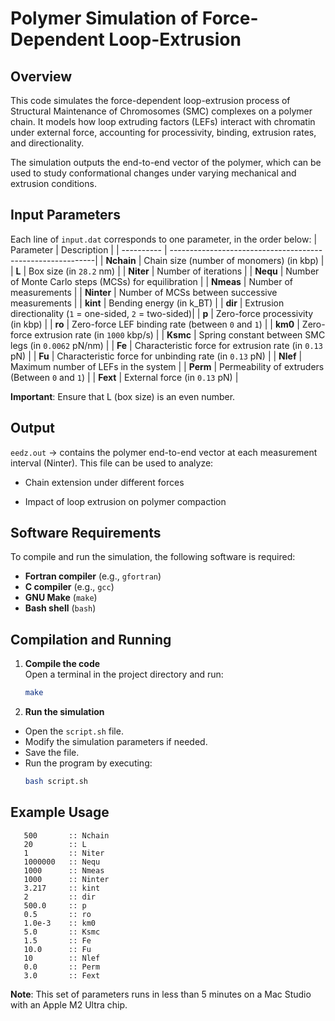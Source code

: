 # Polymer Simulation of Force-Dependent Loop-Extrusion
## Overview
This code simulates the force-dependent loop-extrusion process of Structural Maintenance of Chromosomes (SMC) complexes on a polymer chain. It models how loop extruding factors (LEFs) interact with chromatin under external force, accounting for processivity, binding, extrusion rates, and directionality.

The simulation outputs the end-to-end vector of the polymer, which can be used to study conformational changes under varying mechanical and extrusion conditions.
## Input Parameters
Each line of `input.dat` corresponds to one parameter, in the order below:
| Parameter  | Description                                                | 
| ---------- | -----------------------------------------------------------| 
| **Nchain** | Chain size (number of monomers) (in kbp)                   | 
| **L**      | Box size (in `28.2` nm)                                    | 
| **Niter**  | Number of iterations                                       |
| **Nequ**   | Number of Monte Carlo steps (MCSs) for equilibration       |
| **Nmeas**  | Number of measurements                                     |
| **Ninter** | Number of MCSs between successive measurements             | 
| **kint**   | Bending energy (in k_BT)                                   | 
| **dir**    | Extrusion directionality (`1` = one-sided, `2` = two-sided)| 
| **p**      | Zero-force processivity (in kbp)                           |
| **ro**     | Zero-force LEF binding rate (between `0` and `1`)          |
| **km0**    | Zero-force extrusion rate (in `1000` kbp/s)                |
| **Ksmc**   | Spring constant between SMC legs (in `0.0062` pN/nm)       |
| **Fe**     | Characteristic force for extrusion rate (in `0.13` pN)     | 
| **Fu**     | Characteristic force for unbinding rate (in `0.13` pN)     | 
| **Nlef**   | Maximum number of LEFs in the system                       |
| **Perm**   | Permeability of extruders (Between `0` and `1`)            | 
| **Fext**   | External force (in `0.13` pN)                              | 

**Important**: Ensure that L (box size) is an even number.

## Output
`eedz.out` → contains the polymer end-to-end vector at each measurement interval (Ninter).
This file can be used to analyze:

- Chain extension under different forces

- Impact of loop extrusion on polymer compaction

## Software Requirements

To compile and run the simulation, the following software is required:

- **Fortran compiler** (e.g., `gfortran`)
- **C compiler** (e.g., `gcc`)
- **GNU Make** (`make`)  
- **Bash shell** (`bash`)  

## Compilation and Running
1. **Compile the code**  
   Open a terminal in the project directory and run:
   ```bash
   make
2. **Run the simulation**
- Open the `script.sh` file.
- Modify the simulation parameters if needed.
- Save the file.
- Run the program by executing:
  ```bash
  bash script.sh

## Example Usage
```text
   500       :: Nchain 
   20        :: L 
   1         :: Niter 
   1000000   :: Nequ 
   1000      :: Nmeas 
   1000      :: Ninter 
   3.217     :: kint 
   2         :: dir 
   500.0     :: p 
   0.5       :: ro 
   1.0e-3    :: km0 
   5.0       :: Ksmc 
   1.5       :: Fe 
   10.0      :: Fu 
   10        :: Nlef 
   0.0       :: Perm 
   3.0       :: Fext
```

**Note**: This set of parameters runs in less than 5 minutes on a Mac Studio with an Apple M2 Ultra chip.
